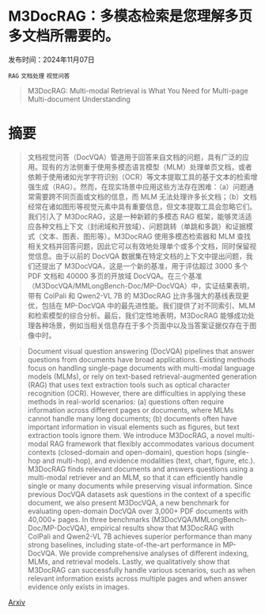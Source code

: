 # M3DocRAG：多模态检索是您理解多页多文档所需要的。

发布时间：2024年11月07日

`RAG` `文档处理` `视觉问答`

> M3DocRAG: Multi-modal Retrieval is What You Need for Multi-page Multi-document Understanding

# 摘要

> 文档视觉问答（DocVQA）管道用于回答来自文档的问题，具有广泛的应用。现有的方法侧重于使用多模态语言模型（MLM）处理单页文档，或者依赖于使用诸如光学字符识别（OCR）等文本提取工具的基于文本的检索增强生成（RAG）。然而，在现实场景中应用这些方法存在困难：（a）问题通常需要跨不同页面或文档的信息，而 MLM 无法处理许多长文档；（b）文档经常在诸如图形等视觉元素中具有重要信息，但文本提取工具会忽略它们。我们引入了 M3DocRAG，这是一种新颖的多模态 RAG 框架，能够灵活适应各种文档上下文（封闭域和开放域）、问题跳转（单跳和多跳）和证据模式（文本、图表、图形等）。M3DocRAG 使用多模态检索器和 MLM 查找相关文档并回答问题，因此它可以有效地处理单个或多个文档，同时保留视觉信息。由于以前的 DocVQA 数据集在特定文档的上下文中提出问题，我们还提出了 M3DocVQA，这是一个新的基准，用于评估超过 3000 多个 PDF 文档和 40000 多页的开放域 DocVQA。在三个基准（M3DocVQA/MMLongBench-Doc/MP-DocVQA）中，实证结果表明，带有 ColPali 和 Qwen2-VL 7B 的 M3DocRAG 比许多强大的基线表现更优，包括在 MP-DocVQA 中的最先进性能。我们提供了对不同索引、MLM 和检索模型的综合分析。最后，我们定性地表明，M3DocRAG 能够成功处理各种场景，例如当相关信息存在于多个页面中以及当答案证据仅存在于图像中时。

> Document visual question answering (DocVQA) pipelines that answer questions from documents have broad applications. Existing methods focus on handling single-page documents with multi-modal language models (MLMs), or rely on text-based retrieval-augmented generation (RAG) that uses text extraction tools such as optical character recognition (OCR). However, there are difficulties in applying these methods in real-world scenarios: (a) questions often require information across different pages or documents, where MLMs cannot handle many long documents; (b) documents often have important information in visual elements such as figures, but text extraction tools ignore them. We introduce M3DocRAG, a novel multi-modal RAG framework that flexibly accommodates various document contexts (closed-domain and open-domain), question hops (single-hop and multi-hop), and evidence modalities (text, chart, figure, etc.). M3DocRAG finds relevant documents and answers questions using a multi-modal retriever and an MLM, so that it can efficiently handle single or many documents while preserving visual information. Since previous DocVQA datasets ask questions in the context of a specific document, we also present M3DocVQA, a new benchmark for evaluating open-domain DocVQA over 3,000+ PDF documents with 40,000+ pages. In three benchmarks (M3DocVQA/MMLongBench-Doc/MP-DocVQA), empirical results show that M3DocRAG with ColPali and Qwen2-VL 7B achieves superior performance than many strong baselines, including state-of-the-art performance in MP-DocVQA. We provide comprehensive analyses of different indexing, MLMs, and retrieval models. Lastly, we qualitatively show that M3DocRAG can successfully handle various scenarios, such as when relevant information exists across multiple pages and when answer evidence only exists in images.

[Arxiv](https://arxiv.org/abs/2411.04952)